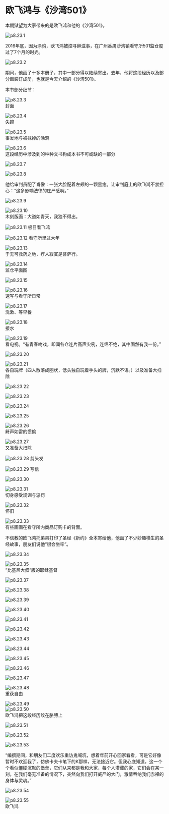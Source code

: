 # 欧飞鸿与《沙湾501》

​本期狱望为大家带来的是欧飞鸿和他的《沙湾501》。

![p8.23.1](/images/8.23.1.jpg)

2016年底，因为涂鸦，欧飞鸿被控寻衅滋事，在广州番禺沙湾镇看守所501监仓度过了7个月的时光。

![p8.23.2](/images/8.23.2.jpg)

期间，他画了十多本册子，其中一部分得以陆续寄出。去年，他将这段经历以及部分画装订成册，也就是今天介绍的《沙湾501》。

本书部分细节：

![p8.23.3](/images/8.23.3.jpg)  
封面

![p8.23.4](/images/8.23.4.jpg)  
失蹄

![p8.23.5](/images/8.23.5.jpg)  
事发地与被抹掉的涂鸦

![p8.23.6](/images/8.23.6.jpg)  
这段经历中涉及到的种种文书构成本书不可或缺的一部分

![p8.23.7](/images/8.23.7.jpg)  

![p8.23.8](/images/8.23.8.jpg)

他给审判员配了肖像：一张大脸配着左颊的一颗黑痣。让审判庭上的欧飞鸿不禁担心：“这多影响法律的庄严感啊。”

![p8.23.9](/images/8.23.9.jpg)

![p8.23.10](/images/8.23.10.jpg)  
木刻版画：大道如青天，我独不得出。

![p8.23.11](/images/8.23.11.jpg)
极目看飞鸿

![p8.23.12](/images/8.23.12.jpg)
看守所里过大年

![p8.23.13](/images/8.23.13.jpg)  
于无可救药之地，疗人寂寞是菩萨行。

![p8.23.14](/images/8.23.14.jpg)  
监仓平面图

![p8.23.15](/images/8.23.15.jpg)

![p8.23.16](/images/8.23.16.jpg)  
速写与看守所日常

![p8.23.17](/images/8.23.17.jpg)  
洗漱、等早餐

![p8.23.18](/images/8.23.18.jpg)  
接水

![p8.23.19](/images/8.23.19.jpg)  
看电视。“有青春吻戏，即闻各仓连片高声尖吼，连绵不绝，其中固然有我一份。”

![p8.23.20](/images/8.23.20.jpg)

![p8.23.21](/images/8.23.21.jpg)  
各自玩牌（四人散落成圈状，低头独自玩着手头的牌，沉默不语。）以及准备大扫除

![p8.23.22](/images/8.23.22.jpg)

![p8.23.23](/images/8.23.23.jpg)

![p8.23.24](/images/8.23.24.jpg)

![p8.23.25](/images/8.23.25.jpg)

![p8.23.26](/images/8.23.26.jpg)  
鼾声如雷的惯偷

![p8.23.27](/images/8.23.27.jpg)  
又准备大扫除

![p8.23.28](/images/8.23.28.jpg)
剪头发

![p8.23.29](/images/8.23.29.jpg)
写信

![p8.23.30](/images/8.23.30.jpg)

![p8.23.31](/images/8.23.31.jpg)  
切身感受规训与惩罚

![p8.23.32](/images/8.23.32.jpg)  
怀旧

![p8.23.33](/images/8.23.33.jpg)  
有些画画在看守所内商品订购卡的背面。

不信教的欧飞鸿托弟弟打印了圣经《新约》全本寄给他，他画了不少妙趣横生的圣经故事，朋友们说他“很会坐牢”。

![p8.23.34](/images/8.23.34.jpg)  

![p8.23.35](/images/8.23.35.jpg)  
“比基尼大叔”版的耶稣基督

![p8.23.37](/images/8.23.37.jpg)

![p8.23.38](/images/8.23.38.jpg)

![p8.23.39](/images/8.23.39.jpg)

![p8.23.40](/images/8.23.40.jpg)

![p8.23.41](/images/8.23.41.jpg)

![p8.23.42](/images/8.23.42.jpg)

![p8.23.43](/images/8.23.43.jpg)

![p8.23.44](/images/8.23.44.jpg)

![p8.23.45](/images/8.23.45.jpg)

![p8.23.46](/images/8.23.46.jpg)

![p8.23.47](/images/8.23.47.jpg)

![p8.23.48](/images/8.23.48.jpg)  
重获自由

![p8.23.49](/images/8.23.49.jpg)  
![p8.23.50](/images/8.23.50.jpg)  
欧飞鸿把这段经历纹在胳膊上

![p8.23.51](/images/8.23.51.jpg)

![p8.23.52](/images/8.23.52.jpg)

![p8.23.53](/images/8.23.53.jpg)

“编撰期间，和朋友们二度欢乐重访鬼喊坑，想着年前开心回家看看，可是它好像暂时不欢迎我了，仿佛卡夫卡笔下的K那样，无法接近它。但我心底知道，这一个个看似僵硬沉默的堡垒，它们从来都是我和大家，每个人潜藏的家，它们会在某一刻，在我们毫无准备的情况下，突然向我们打开威严的大门，激情吞纳我们赤裸的身体与灵魂。”

![p8.23.54](/images/8.23.54.jpg)

![p8.23.55](/images/8.23.55.jpg)  
欧飞鸿

